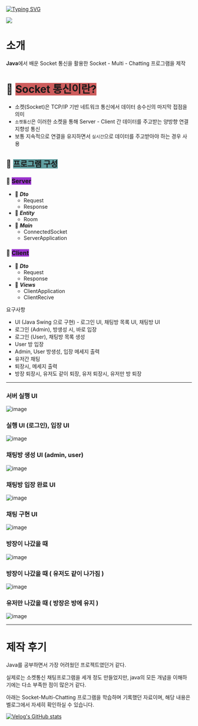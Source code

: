[![Typing SVG](https://readme-typing-svg.demolab.com?font=Fira+Code&pause=1000&width=435&lines=Socket-Multi-Chatting+%ED%94%84%EB%A1%9C%EA%B7%B8%EB%9E%A8+%EB%A7%8C%EB%93%A4%EA%B8%B0)](https://git.io/typing-svg)

<div>
  <img src="https://img.shields.io/badge/JAVA-007396?style=for-the-badge&logo=java&logoColor=white">
</div>

# 소개

**Java**에서 배운 Socket 통신을 활용한 Socket - Multi - Chatting 프로그램을 제작

# 📑 <span style="background-color:indianred">Socket 통신이란?</span>

- 소켓(Socket)은 TCP/IP 기반 네트워크 통신에서 데이터 송수신의 마지막 접점을 의미
- `소켓통신`은 이러한 소켓을 통해 Server - Client 간 데이터를 주고받는 양방향 연결 지향성 통신
- 보통 지속적으로 연결을 유지하면서 `실시간`으로 데이터를 주고받아야 하는 경우 사용

## 📑 <span style="background-color:CadetBlue">프로그램 구성</span>
### 📑 <span style="background-color:DarkOrchid">**Server**</span>

   - 📑 **_Dto_**
      - Request
      - Response
   - 📑 **_Entity_**
      - Room
   - 📑 **_Main_**
      - ConnectedSocket
      - ServerApplication

### 📑 <span style="background-color:DarkOrchid">**Client**</span>
   - 📑 **_Dto_**
      - Request
      - Response
   - 📑 **_Views_**
      - ClientApplication
      - ClientRecive

요구사항
- UI (Java Swing 으로 구현) - 로그인 UI, 채팅방 목록 UI, 채팅방 UI 
- 로그인 (Admin), 방생성 시, 바로 입장
- 로그인 (User), 채팅방 목록 생성
- User 방 입장
- Admin, User 방생성, 입장 메세지 출력
- 유저간 채팅
- 퇴장시, 메세지 출력 
- 방장 퇴장시, 유저도 같이 퇴장, 유저 퇴장시, 유저만 방 퇴장
-----------------------

### 서버 실행 UI
![image](https://user-images.githubusercontent.com/121993153/226783353-cdc75549-8268-4ea7-8067-c5ceff44c43b.png)

### 실행 UI (로그인), 입장 UI
![image](https://user-images.githubusercontent.com/121993153/226792948-e5258bba-c389-46b7-afa7-a75a4206f349.png)

### 채팅방 생성 UI (admin, user)
![image](https://user-images.githubusercontent.com/121993153/226793156-255e1082-b853-4908-a617-902eb4db4d3b.png)

### 채팅방 입장 완료 UI
![image](https://user-images.githubusercontent.com/121993153/226784671-c878338a-2929-45fd-8a23-6e34bdaf2a3d.png)

### 채팅 구현 UI
![image](https://user-images.githubusercontent.com/121993153/226784985-12464477-ed6d-4c05-b1be-c3641fce0731.png)

### 방장이 나갔을 때
![image](https://user-images.githubusercontent.com/121993153/226785141-904f4016-bb62-4b83-be0d-bd73da3683ab.png)

### 방장이 나갔을 때 ( 유저도 같이 나가짐 )
![image](https://user-images.githubusercontent.com/121993153/226785251-6bb148e1-cf80-4aaa-b71b-8644efe720ba.png)

### 유저만 나갔을 때 ( 방장은 방에 유지 )
![image](https://user-images.githubusercontent.com/121993153/226785468-791742ca-35ef-4c4c-89b9-34cfac9f09e6.png)



-----------------------

# 제작 후기

Java를 공부하면서 가장 어려웠던 프로젝트였던거 같다. </br>

실제로는 소켓통신 채팅프로그램을 세개 정도 만들었지만, java의 모든 개념을 이해하기에는 다소 부족한 점이 많은거 같다. </br>

아래는 Socket-Multi-Chatting 프로그램을 학습하며 기록했던 자료이며, 해당 내용은 벨로그에서 자세히 확인하실 수 있습니다. </br>

[![Velog's GitHub stats](https://velog-readme-stats.vercel.app/api?name=leesfact&tag=project&color=dark)](https://velog.io/@leesfact/AWS-BACK-DAY-40.-MultiChat-%ED%94%84%EB%A1%9C%EC%A0%9D%ED%8A%B8)
